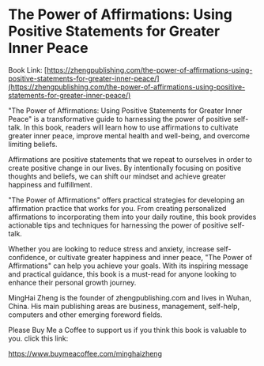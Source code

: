 # The Power of Affirmations: Using Positive Statements for Greater Inner Peace

Book Link: [https://zhengpublishing.com/the-power-of-affirmations-using-positive-statements-for-greater-inner-peace/](https://zhengpublishing.com/the-power-of-affirmations-using-positive-statements-for-greater-inner-peace/)

"The Power of Affirmations: Using Positive Statements for Greater Inner Peace" is a transformative guide to harnessing the power of positive self-talk. In this book, readers will learn how to use affirmations to cultivate greater inner peace, improve mental health and well-being, and overcome limiting beliefs.

Affirmations are positive statements that we repeat to ourselves in order to create positive change in our lives. By intentionally focusing on positive thoughts and beliefs, we can shift our mindset and achieve greater happiness and fulfillment.

"The Power of Affirmations" offers practical strategies for developing an affirmation practice that works for you. From creating personalized affirmations to incorporating them into your daily routine, this book provides actionable tips and techniques for harnessing the power of positive self-talk.

Whether you are looking to reduce stress and anxiety, increase self-confidence, or cultivate greater happiness and inner peace, "The Power of Affirmations" can help you achieve your goals. With its inspiring message and practical guidance, this book is a must-read for anyone looking to enhance their personal growth journey.

MingHai Zheng is the founder of zhengpublishing.com and lives in Wuhan, China. His main publishing areas are business, management, self-help, computers and other emerging foreword fields.

Please Buy Me a Coffee to support us if you think this book is valuable to you. click this link:

https://www.buymeacoffee.com/minghaizheng
